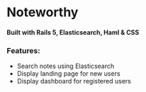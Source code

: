 # Noteworthy

#### Built with Rails 5, Elasticsearch, Haml & CSS

### Features:

* Search notes using Elasticsearch
* Display landing page for new users
* Display dashboard for registered users
